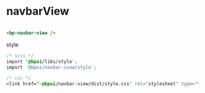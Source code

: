 # navbarView

```html

<bp-navbar-view />

```

style

```css
/* scss */
import '@bpui/libs/style';
import '@bpui/navbar-view/style';

/* css */
<link href="~@bpui/navbar-view/dist/style.css" rel="stylesheet" type="text/css"/>
```